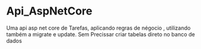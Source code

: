 <h1> Api_AspNetCore </h1>
Uma api asp net core de Tarefas, aplicando regras de négocio , utilizando também a migrate e update.
Sem Precissar criar tabelas direto no banco de dados
